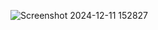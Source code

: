 ![Screenshot 2024-12-11 152827](https://github.com/user-attachments/assets/15d2aa16-55e4-459e-93f0-259ebda0884e)
